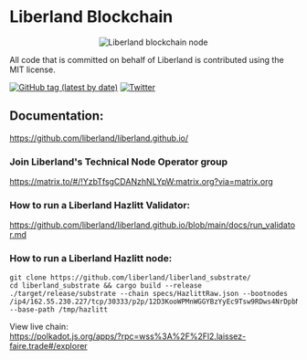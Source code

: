 # Liberland Blockchain    
<p>
<center>

  <img style="max-height: 250px;" alt="Liberland blockchain node" title="Liberland Logo" src="Liberland_official_znak.png">
</center>
</p>


All code that is committed on behalf of Liberland is contributed using the MIT license.

[![GitHub tag (latest by date)](https://img.shields.io/github/v/tag/liberland/liberland_substrate)](https://github.com/liberland/liberland_substrate/tags) [![Twitter](https://img.shields.io/badge/Twitter-gray?logo=twitter)](https://twitter.com/liberland)


## Documentation:  
https://github.com/liberland/liberland.github.io/    


### Join Liberland's Technical Node Operator group   
https://matrix.to/#/!YzbTfsgCDANzhNLYpW:matrix.org?via=matrix.org  


### How to run a Liberland Hazlitt Validator:    
https://github.com/liberland/liberland.github.io/blob/main/docs/run_validator.md   



### How to run a Liberland Hazlitt node:    
```shell
git clone https://github.com/liberland/liberland_substrate/
cd liberland_substrate && cargo build --release
./target/release/substrate --chain specs/HazlittRaw.json --bootnodes /ip4/162.55.230.227/tcp/30333/p2p/12D3KooWPMnWGGYBzYyEc9Tsw9RDws4NrDpbN4LrHZ19Kk6yhwTo --base-path /tmp/hazlitt
```   



View live chain:   
https://polkadot.js.org/apps/?rpc=wss%3A%2F%2Fl2.laissez-faire.trade#/explorer




